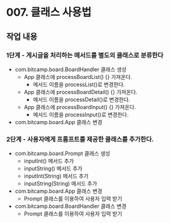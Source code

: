 # 007. 클래스 사용법


## 작업 내용

### 1단계 - 게시글을 처리하는 메서드를 별도의 클래스로 분류한다
- com.bitcamp.board.BoardHandler 클래스 생성
  - App 클래스에 processBoardList() {} 가져온다. 
    - 메서드 이름을 processList()로 변경한다.
  - App 클래스에 processBoardDetail() {} 가져온다. 
    - 메서드 이름을 processDetail()로 변경한다.
  - App 클래스에 processBoardInput() {} 가져온다. 
    - 메서드 이름을 processInput()로 변경한다.
- com.bitcamp.board.App 클래스 변경

### 2단계 - 사용자에게 프롬프트를 제공한 클래스를 추가한다.
- com.bitcamp.board.Prompt 클래스 생성
  - inputInt() 메서드 추가
  - inputString() 메서드 추가
  - inputInt(String) 메서드 추가
  - inputString(String) 메서드 추가
- com.bitcamp.board.App 클래스 변경
  - Prompt 클래스를 이용하여 사용자 입력 받기
- com.bitcamp.board.BoardHandler 클래스 변경
  - Prompt 클래스를 이용하여 사용자 입력 받기

